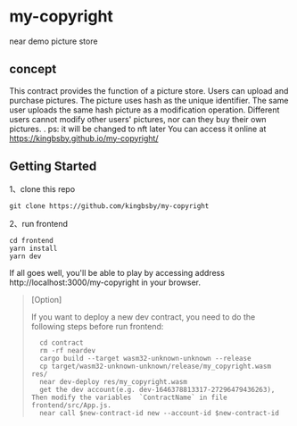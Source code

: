 # my-copyright
near demo picture store

## concept
This contract provides the function of a picture store. Users can upload and purchase pictures. The picture uses hash as the unique identifier. The same user uploads the same hash picture as a modification operation. Different users cannot modify other users' pictures, nor can they buy their own pictures. .
ps: it will be changed to nft later
You can access it online at https://kingbsby.github.io/my-copyright/

## Getting Started

1、clone this repo
```shell
git clone https://github.com/kingbsby/my-copyright
```

2、run frontend

```shell
cd frontend
yarn install
yarn dev
```

If all goes well, you'll be able to play by accessing address http://localhost:3000/my-copyright in your browser.

> [Option]
> 
> If you want to deploy a new dev contract, you need to do the following steps before run frontend:
> 
> ```
>   cd contract
>   rm -rf neardev
>   cargo build --target wasm32-unknown-unknown --release
>   cp target/wasm32-unknown-unknown/release/my_copyright.wasm res/
>   near dev-deploy res/my_copyright.wasm
>   get the dev account(e.g. dev-1646378813317-27296479436263), Then modify the variables  `ContractName` in file frontend/src/App.js.
>   near call $new-contract-id new --account-id $new-contract-id
> ```
> 
